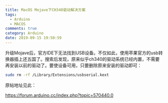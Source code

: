 ```yaml
---
title: MacOS Mojave下CH340驱动解决方案
tags:
  - Arduino
  - MACOS
comments: true
category: Arduino
date: 2019-09-15 19:50:59
---
```



升级Mojave后，官方IDE下无法找到USB设备。不仅如此，使用苹果官方的usb转换器插上还五国了。搜索后发现，原来似乎ch340的驱动系统已经内置，不需要再安装以前的驱动了。要使设备可用，只要删除原来安装的驱动即可：

```bash
sudo rm -rf /Library/Extensions/usbserial.kext
```

原帖地址见此：

<a href="https://forum.arduino.cc/index.php?topic=570440.0" target="_blank">https://forum.arduino.cc/index.php?topic=570440.0</a>
